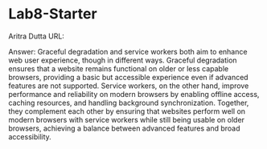 # Lab8-Starter
Aritra Dutta
URL: 

Answer:
Graceful degradation and service workers both aim to enhance web user experience, though in different ways. Graceful degradation ensures that a website remains functional on older or less capable browsers, providing a basic but accessible experience even if advanced features are not supported. Service workers, on the other hand, improve performance and reliability on modern browsers by enabling offline access, caching resources, and handling background synchronization. Together, they complement each other by ensuring that websites perform well on modern browsers with service workers while still being usable on older browsers, achieving a balance between advanced features and broad accessibility.






